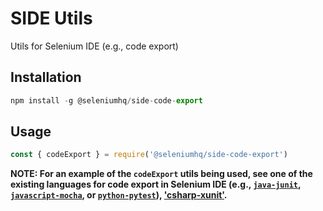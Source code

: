# SIDE Utils

Utils for Selenium IDE (e.g., code export)

## Installation

```js
npm install -g @seleniumhq/side-code-export
```

## Usage

```javascript
const { codeExport } = require('@seleniumhq/side-code-export')
```

__NOTE: For an example of the `codeExport` utils being used, see one of the existing languages for code export in Selenium IDE (e.g., [`java-junit`](https://github.com/SeleniumHQ/selenium-ide/tree/v3/packages/code-export-java-junit), [`javascript-mocha`](https://github.com/SeleniumHQ/selenium-ide/tree/v3/packages/code-export-javascript-mocha), or [`python-pytest`](https://github.com/SeleniumHQ/selenium-ide/tree/v3/packages/code-export-python-pytest)), ['csharp-xunit'](https://github.com/SeleniumHQ/selenium-ide/tree/v3/packages/code-export-csharp-xunit).__
